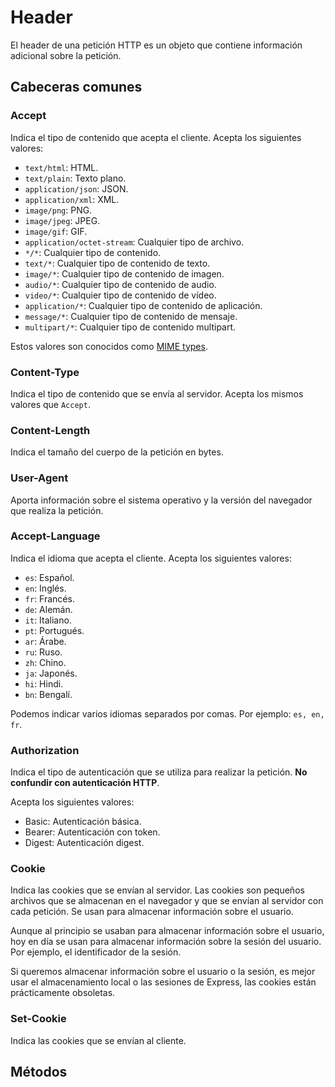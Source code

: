 # Header

El header de una petición HTTP es un objeto que contiene información adicional sobre la petición. 

## Cabeceras comunes

### Accept

Indica el tipo de contenido que acepta el cliente. Acepta los siguientes valores:

- `text/html`: HTML.
- `text/plain`: Texto plano.
- `application/json`: JSON.
- `application/xml`: XML.
- `image/png`: PNG.
- `image/jpeg`: JPEG.
- `image/gif`: GIF.
- `application/octet-stream`: Cualquier tipo de archivo.
- `*/*`: Cualquier tipo de contenido.
- `text/*`: Cualquier tipo de contenido de texto.
- `image/*`: Cualquier tipo de contenido de imagen.
- `audio/*`: Cualquier tipo de contenido de audio.
- `video/*`: Cualquier tipo de contenido de vídeo.
- `application/*`: Cualquier tipo de contenido de aplicación.
- `message/*`: Cualquier tipo de contenido de mensaje.
- `multipart/*`: Cualquier tipo de contenido multipart.

Estos valores son conocidos como [MIME types](https://developer.mozilla.org/es/docs/Web/HTTP/Basics_of_HTTP/MIME_types).

### Content-Type

Indica el tipo de contenido que se envía al servidor. Acepta los mismos valores que `Accept`.

### Content-Length

Indica el tamaño del cuerpo de la petición en bytes.

### User-Agent

Aporta información sobre el sistema operativo y la versión del navegador que realiza la petición.

### Accept-Language

Indica el idioma que acepta el cliente. Acepta los siguientes valores:

- `es`: Español.
- `en`: Inglés.
- `fr`: Francés.
- `de`: Alemán.
- `it`: Italiano.
- `pt`: Portugués.
- `ar`: Árabe.
- `ru`: Ruso.
- `zh`: Chino.
- `ja`: Japonés.
- `hi`: Hindi.
- `bn`: Bengalí.

Podemos indicar varios idiomas separados por comas. Por ejemplo: `es, en, fr`.

### Authorization

Indica el tipo de autenticación que se utiliza para realizar la petición. **No confundir con autenticación HTTP**.

Acepta los siguientes valores:

- Basic: Autenticación básica.
- Bearer: Autenticación con token.
- Digest: Autenticación digest.

### Cookie

Indica las cookies que se envían al servidor. Las cookies son pequeños archivos que se almacenan en el navegador y que se envían al servidor con cada petición. Se usan para almacenar información sobre el usuario.

Aunque al principio se usaban para almacenar información sobre el usuario, hoy en día se usan para almacenar información sobre la sesión del usuario. Por ejemplo, el identificador de la sesión.

Si queremos almacenar información sobre el usuario o la sesión, es mejor usar el almacenamiento local o las sesiones de Express, las cookies están prácticamente obsoletas.

### Set-Cookie

Indica las cookies que se envían al cliente.

## Métodos


